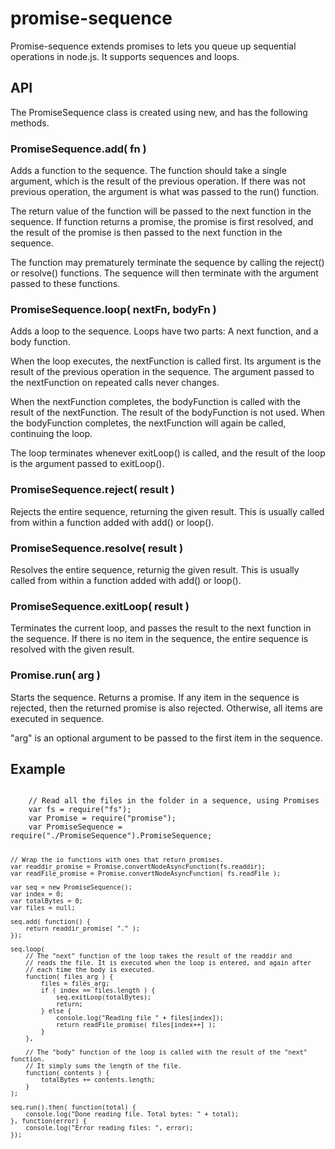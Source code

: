 # promise-sequence

Promise-sequence extends promises to lets you queue up sequential operations in
node.js. It supports sequences and loops.

## API

The PromiseSequence class is created using new, and has the following methods.

### PromiseSequence.add( fn )
Adds a function to the sequence. The function should take a single
argument, which is the result of the previous operation. If there was not
previous operation, the argument is what was passed to the run() function.

The return value of the function will be passed to the next function in the
sequence. If function returns a promise, the promise is first resolved, and
the result of the promise is then passed to the next function in the
sequence.

The function may prematurely terminate the sequence by calling the reject()
or resolve() functions. The sequence will then terminate with the argument
passed to these functions.

### PromiseSequence.loop( nextFn, bodyFn )

Adds a loop to the sequence. Loops have two parts: A next function, and a
body function.

When the loop executes, the nextFunction is called first. Its argument is
the result of the previous operation in the sequence. The argument passed
to the nextFunction on repeated calls never changes.

When the nextFunction completes, the bodyFunction is called with the result
of the nextFunction. The result of the bodyFunction is not used. When the
bodyFunction completes, the nextFunction will again be called, continuing
the loop.

The loop terminates whenever exitLoop() is called, and the result of the
loop is the argument passed to exitLoop().

### PromiseSequence.reject( result )
Rejects the entire sequence, returning the given result. This is usually called
from within a function added with add() or loop().


### PromiseSequence.resolve( result )
Resolves the entire sequence, returnig the given result. This is usually called
from within a function added with add() or loop().

### PromiseSequence.exitLoop( result )
Terminates the current loop, and passes the result to the next function in the
sequence. If there is no item in the sequence, the entire sequence is resolved
with the given result.

### Promise.run( arg )

Starts the sequence. Returns a promise. If any item in the sequence is
rejected, then the returned promise is also rejected. Otherwise, all items
are executed in sequence.

"arg" is an optional argument to be passed to the first item in the
sequence.


## Example
<code>
    // Read all the files in the folder in a sequence, using Promises
    var fs = require("fs");
    var Promise = require("promise");
    var PromiseSequence = require("./PromiseSequence").PromiseSequence;

    // Wrap the io functions with ones that return promises.
    var readdir_promise = Promise.convertNodeAsyncFunction(fs.readdir);
    var readFile_promise = Promise.convertNodeAsyncFunction( fs.readFile );

    var seq = new PromiseSequence();
    var index = 0;
    var totalBytes = 0;
    var files = null;

    seq.add( function() {
        return readdir_promise( "." );
    });

    seq.loop( 
        // The "next" function of the loop takes the result of the readdir and
        // reads the file. It is executed when the loop is entered, and again after
        // each time the body is executed.
        function( files_arg ) {
            files = files_arg;
            if ( index == files.length ) {
                seq.exitLoop(totalBytes);
                return;
            } else {
                console.log("Reading file " + files[index]);
                return readFile_promise( files[index++] );
            }
        },

        // The "body" function of the loop is called with the result of the "next" function.
        // It simply sums the length of the file.
        function( contents ) {
            totalBytes += contents.length;
        }
    );

    seq.run().then( function(total) {
        console.log("Done reading file. Total bytes: " + total);
    }, function(error) {
        console.log("Error reading files: ", error);
    });
</code>
